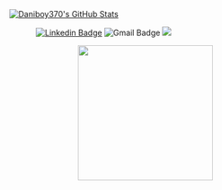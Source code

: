 <!-- ![YOUR github stats](https://github-readme-stats.vercel.app/api?username=daniboy370) -->

<!-- [![Anurag's GitHub stats](https://github-readme-stats.vercel.app/api?username=daniboy370)](https://github.com/anuraghazra/github-readme-stats) -->

<!-- </a>
<a href="https://github.com/anuraghazra/github-readme-stats#gh-light-mode-only">
<img height=200 src="https://github-readme-stats.vercel.app/api?username=daniboy370&show_icons=true&count_private=true&line_height=28&hide_border=true&card_width=450&include_all_commits=true&include_orgs=true&exclude_repo=github-readme-stats&theme=dark&bg_color=000000#gh-light-mode-only" alt="Daniboy370's Github stats" />
</a> -->

<!-- </a> USE THE CODE BELOW AS IT ADDS MORE COUNTS TO THE USER !!! -->
<a href="https://github.com/anuraghazra/github-readme-stats#gh-light-mode-only">
<img src="https://github-readme-stats.vercel.app/api?username=daniboy370&show_icons=true&count_private=true&include_all_commits=true&include_orgs=true&exclude_repo=github-readme-stats&theme=merko&bg_color=000000#gh-light-mode-only" alt="Daniboy370's GitHub Stats" />
</a>

<!-- ![Daniboy370's GitHub stats](https://github-readme-stats-git-daniboy370.vercel.app/api?username=daniboy370&show_icons=true&theme=radical) -->

&nbsp; &nbsp; &nbsp; &nbsp; &nbsp; &nbsp; 
[![Linkedin Badge](https://img.shields.io/badge/-Daniel_Engelsman-blue?style=flat-square&logo=Linkedin&logoColor=white&link=https://www.linkedin.com/in/daniel-engelsman/)](https://www.linkedin.com/in/daniel-engelsman/) 
![Gmail Badge](https://img.shields.io/badge/-Dengelsm@campus.haifa.ac.il-c14438?style=flat-square&logo=Gmail&logoColor=white&link=mailto:Dengelsm@campus.haifa.ac.il) 
[![](https://img.shields.io/badge/🌠-Kaggle-brightgreen)](https://www.kaggle.com/daniboy370)

&nbsp; &nbsp; &nbsp; &nbsp;&nbsp; &nbsp; &nbsp; &nbsp; &nbsp; &nbsp; &nbsp; &nbsp; &nbsp; &nbsp; &nbsp; &nbsp; <img src='https://media1.tenor.com/images/69526a37d84d274e6e01da07bf0ed0b5/tenor.gif?itemid=4691438' width=240 />
